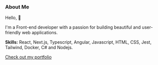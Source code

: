 ### About Me
Hello, :wave:

I'm a Front-end developer with a passion for building beautiful and user-friendly web applications.

**Skills:**
React, Next.js, Typescript, Angular, Javascript, HTML, CSS, Jest, Tailwind, Docker, C# and Nodejs.

[Check out my portfolio](https://kayokalinauskas.com.br/)
